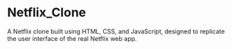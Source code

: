# Netflix_Clone
A Netflix clone built using HTML, CSS, and JavaScript, designed to replicate the user interface of the real Netflix web app.
